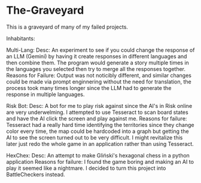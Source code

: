 # The-Graveyard
This is a graveyard of many of my failed projects.

Inhabitants:

Multi-Lang: 
Desc: An experiment to see if you could change the response of an LLM (Gemini) by having it create responses in different languages and then combine them. The program would generate a story multiple times in the languages you selected then try to merge all the responses together. 
Reasons for Failure: Output was not noticibly different, and similar changes could be made via prompt enginnering without the need for translation, the process took many times longer since the LLM had to generate the response in multiple languages.

Risk Bot: 
Desc: A bot for me to play risk against since the AI's in Risk online are very underwelming. I attempted to use Tesseract to scan board states and have the AI click the screen and play against me.
Reasons for failure: Tesseract had a really hard time identifying the territories since they change color every time, the map could be hardcoded into a graph but getting the AI to see the screen turned out to be very difficult. I might revitalize this later just redo the whole game in an application rather than using Tesseract.

HexChex:
Desc: An attempt to make Gliński's hexagonal chess in a python application
Reasons for failure: I found the game boring and making an AI to play it seemed like a nightmare. I decided to turn this project into BattleCheckers instead.
